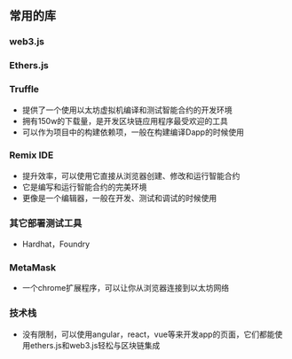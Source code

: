 ## 常用的库

### web3.js

### Ethers.js

### Truffle
- 提供了一个使用以太坊虚拟机编译和测试智能合约的开发环境
- 拥有150w的下载量，是开发区块链应用程序最受欢迎的工具
- 可以作为项目中的构建依赖项，一般在构建编译Dapp的时候使用

### Remix IDE
- 提升效率，可以使用它直接从浏览器创建、修改和运行智能合约
- 它是编写和运行智能合约的完美环境
- 更像是一个编辑器，一般在开发、测试和调试的时候使用

### 其它部署测试工具
- Hardhat，Foundry

### MetaMask
- 一个chrome扩展程序，可以让你从浏览器连接到以太坊网络

### 技术栈
- 没有限制，可以使用angular，react，vue等来开发app的页面，它们都能使用ethers.js和web3.js轻松与区块链集成

